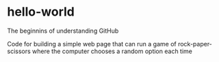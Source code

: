 # hello-world
The beginnins of understanding GitHub


Code for building a simple web page that can run a game of rock-paper-scissors where the
  computer chooses a random option each time
